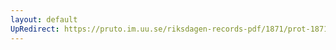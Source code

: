 ```yaml
---
layout: default
UpRedirect: https://pruto.im.uu.se/riksdagen-records-pdf/1871/prot-1871--fk--424/prot-1871--fk--424_075.pdf
---
```

